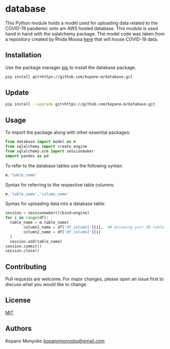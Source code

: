 # database
This Python module holds a model used for uploading data related to the COVID-19 pandemic onto am AWS hosted database. This module is used hand in hand with the sqlalchemy package. The model code was taken from a repository created by Rhida Moosa [here](https://github.com/ridha-explore/coronasa.git) that will house COVID-19 data.

## Installation
Use the package manager [pip](https://pip.pypa.io/en/stable/) to install the database package.
```bash
pip install git+https://github.com/kopano-m/database.git
```

## Update
```bash
pip install --upgrade git+https://github.com/kopano-m/database.git
```

## Usage
To import the package along with other essential packages:
```python
from database import model as m
from sqlalchemy import create_engine
from sqlalchemy.orm import sessionmaker
import pandas as pd
```
To refer to the database tables use the following syntax:
```python
m.'table_name'

```
Syntax for referring to the respective table columns:
```python
m.'table_name'.'column_name'
```

Syntax for uploading data into a database table:
```python
session = sessionmaker()(bind=engine)
for i in range(df):
  table_name = m.table_name(
        column1_name = df['df_column1'][i],  ## Assuming your db table has 2 columns
        column2_name = df['df_column2'][i]
  )
  session.add(table_name)
session.commit()
session.close()
```

## Contributing
Pull requests are welcome. For major changes, please open an issue first
to discuss what you would like to change.

## License
[MIT](https://choosealicense.com/licenses/mit/)

## Authors
Kopano Monyobo kopanomonyobo@gmail.com<br/>
